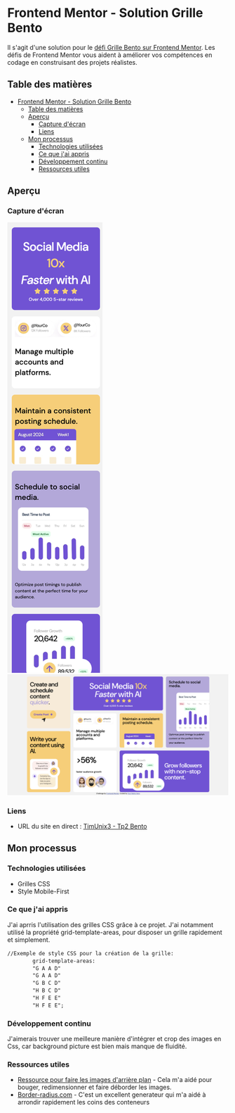 # Frontend Mentor - Solution Grille Bento

Il s'agit d'une solution pour le [défi Grille Bento sur Frontend Mentor](https://www.frontendmentor.io/challenges/bento-grid-RMydElrlOj). Les défis de Frontend Mentor vous aident à améliorer vos compétences en codage en construisant des projets réalistes.

## Table des matières

- [Frontend Mentor - Solution Grille Bento](#frontend-mentor---solution-grille-bento)
  - [Table des matières](#table-des-matières)
  - [Aperçu](#aperçu)
    - [Capture d'écran](#capture-décran)
    - [Liens](#liens)
  - [Mon processus](#mon-processus)
    - [Technologies utilisées](#technologies-utilisées)
    - [Ce que j'ai appris](#ce-que-jai-appris)
    - [Développement continu](#développement-continu)
    - [Ressources utiles](#ressources-utiles)

## Aperçu

### Capture d'écran

![](mobile.png)
![](desktop.png)

### Liens

- URL du site en direct : [TimUnix3 - Tp2 Bento](https://timunix3.csfoy.ca/~gariepyc/integration2/tp2-bento/tp2-bento-grid-main/)

## Mon processus

### Technologies utilisées

- Grilles CSS
- Style Mobile-First

### Ce que j'ai appris

J'ai aprris l'utilisation des grilles CSS grâce à ce projet. J'ai notamment utilisé la propriété grid-template-areas, pour disposer un grille rapidement et simplement. 

```html
//Exemple de style CSS pour la création de la grille: 
        grid-template-areas: 
        "G A A D"
        "G A A D"
        "G B C D"
        "H B C D"
        "H F E E"
        "H F E E";
```

### Développement continu

J'aimerais trouver une meilleure manière d'intégrer et crop des images en Css, car background picture est bien mais manque de fluidité. 


### Ressources utiles

- [Ressource pour faire les images d'arrière plan](https://www.w3schools.com/cssref/pr_background-image.php) - Cela m'a aidé pour bouger, redimensionner et faire déborder les images. 
- [Border-radius.com](https://border-radius.com/) - C'est un excellent generateur qui m'a aidé à arrondir rapidement les coins des conteneurs 